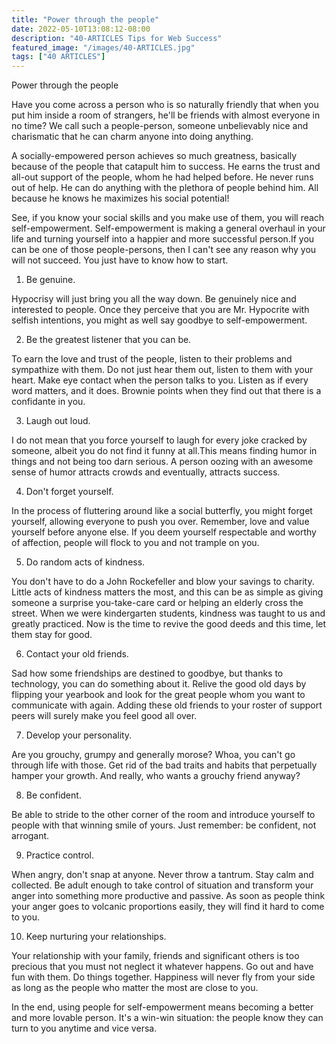 ```yaml
---
title: "Power through the people"
date: 2022-05-10T13:08:12-08:00
description: "40-ARTICLES Tips for Web Success"
featured_image: "/images/40-ARTICLES.jpg"
tags: ["40 ARTICLES"]
---
```


Power through the people

Have you come across a person who is so naturally friendly that when you put him inside a room of strangers, he'll be friends with almost everyone in no time? We call such a people-person, someone unbelievably nice and charismatic that he can charm anyone into doing anything. 

A socially-empowered person achieves so much greatness, basically because of the people that catapult him to success. He earns the trust and all-out support of the people, whom he had helped before. He never runs out of help. He can do anything with the plethora of people behind him. All because he knows he maximizes his social potential!

See, if you know your social skills and you make use of them, you will reach self-empowerment. Self-empowerment is making a general overhaul in your life and turning yourself into a happier and more successful person.If you can be one of those people-persons, then I can't see any reason why you will not succeed. You just have to know how to start.

1. Be genuine.

Hypocrisy will just bring you all the way down. Be genuinely nice and interested to people. Once they perceive that you are Mr. Hypocrite with selfish intentions, you might as well say goodbye to self-empowerment. 

2. Be the greatest listener that you can be.

To earn the love and trust of the people, listen to their problems and sympathize with them. Do not just hear them out, listen to them with your heart. Make eye contact when the person talks to you. Listen as if every word matters, and it does. Brownie points when they find out that there is a confidante in you.

3. Laugh out loud.

I do not mean that you force yourself to laugh for every joke cracked by someone, albeit you do not find it funny at all.This means finding humor in things and not being too darn serious. A person oozing with an awesome sense of humor attracts crowds and eventually, attracts success.

4. Don't forget yourself.

In the process of fluttering around like a social butterfly, you might forget yourself, allowing everyone to push you over. Remember, love and value yourself before anyone else. If you deem yourself respectable and worthy of affection, people will flock to you and not trample on you.

5. Do random acts of kindness.

You don't have to do a John Rockefeller and blow your savings to charity. Little acts of kindness matters the most, and this can be as simple as giving someone a surprise you-take-care card or helping an elderly cross the street. When we were kindergarten students, kindness was taught to us and greatly practiced. Now is the time to revive the good deeds and this time, let them stay for good.

6. Contact your old friends.

Sad how some friendships are destined to goodbye, but thanks to technology, you can do something about it. Relive the good old days by flipping your yearbook and look for the great people whom you want to communicate with again. Adding these old friends to your roster of support peers will surely make you feel good all over. 

7. Develop your personality.

Are you grouchy, grumpy and generally morose? Whoa, you can't go through life with those. Get rid of the bad traits and habits that perpetually hamper your growth. And really, who wants a grouchy friend anyway? 

8. Be confident.

Be able to stride to the other corner of the room and introduce yourself to people with that winning smile of yours. Just remember: be confident, not arrogant.

9. Practice control.

When angry, don't snap at anyone. Never throw a tantrum. Stay calm and collected. Be adult enough to take control of situation and transform your anger into something more productive and passive. As soon as people think your anger goes to volcanic proportions easily, they will find it hard to come to you.

10. Keep nurturing your relationships.

Your relationship with your family, friends and significant others is too precious that you must not neglect it whatever happens. Go out and have fun with them. Do things together. Happiness will never fly from your side as long as the people who matter the most are close to you.

In the end, using people for self-empowerment means becoming a better and more lovable person. It's a win-win situation: the people know they can turn to you anytime and vice versa.

